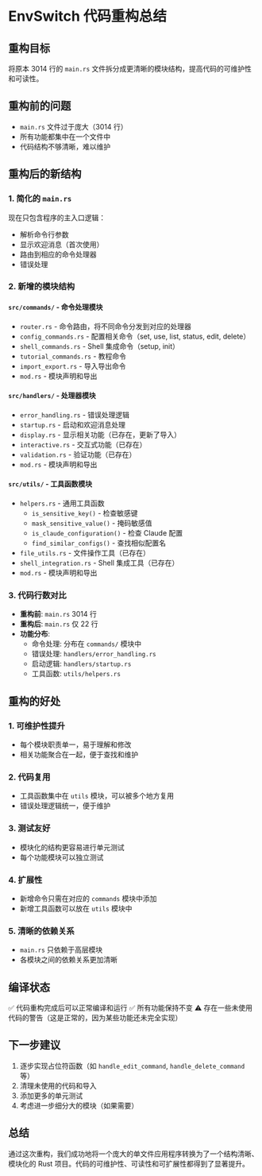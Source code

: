 # EnvSwitch 代码重构总结

## 重构目标
将原本 3014 行的 `main.rs` 文件拆分成更清晰的模块结构，提高代码的可维护性和可读性。

## 重构前的问题
- `main.rs` 文件过于庞大（3014 行）
- 所有功能都集中在一个文件中
- 代码结构不够清晰，难以维护

## 重构后的新结构

### 1. 简化的 `main.rs`
现在只包含程序的主入口逻辑：
- 解析命令行参数
- 显示欢迎消息（首次使用）
- 路由到相应的命令处理器
- 错误处理

### 2. 新增的模块结构

#### `src/commands/` - 命令处理模块
- `router.rs` - 命令路由，将不同命令分发到对应的处理器
- `config_commands.rs` - 配置相关命令（set, use, list, status, edit, delete）
- `shell_commands.rs` - Shell 集成命令（setup, init）
- `tutorial_commands.rs` - 教程命令
- `import_export.rs` - 导入导出命令
- `mod.rs` - 模块声明和导出

#### `src/handlers/` - 处理器模块
- `error_handling.rs` - 错误处理逻辑
- `startup.rs` - 启动和欢迎消息处理
- `display.rs` - 显示相关功能（已存在，更新了导入）
- `interactive.rs` - 交互式功能（已存在）
- `validation.rs` - 验证功能（已存在）
- `mod.rs` - 模块声明和导出

#### `src/utils/` - 工具函数模块
- `helpers.rs` - 通用工具函数
  - `is_sensitive_key()` - 检查敏感键
  - `mask_sensitive_value()` - 掩码敏感值
  - `is_claude_configuration()` - 检查 Claude 配置
  - `find_similar_configs()` - 查找相似配置名
- `file_utils.rs` - 文件操作工具（已存在）
- `shell_integration.rs` - Shell 集成工具（已存在）
- `mod.rs` - 模块声明和导出

### 3. 代码行数对比
- **重构前**: `main.rs` 3014 行
- **重构后**: `main.rs` 仅 22 行
- **功能分布**:
  - 命令处理: 分布在 `commands/` 模块中
  - 错误处理: `handlers/error_handling.rs`
  - 启动逻辑: `handlers/startup.rs`
  - 工具函数: `utils/helpers.rs`

## 重构的好处

### 1. 可维护性提升
- 每个模块职责单一，易于理解和修改
- 相关功能聚合在一起，便于查找和维护

### 2. 代码复用
- 工具函数集中在 `utils` 模块，可以被多个地方复用
- 错误处理逻辑统一，便于维护

### 3. 测试友好
- 模块化的结构更容易进行单元测试
- 每个功能模块可以独立测试

### 4. 扩展性
- 新增命令只需在对应的 `commands` 模块中添加
- 新增工具函数可以放在 `utils` 模块中

### 5. 清晰的依赖关系
- `main.rs` 只依赖于高层模块
- 各模块之间的依赖关系更加清晰

## 编译状态
✅ 代码重构完成后可以正常编译和运行
✅ 所有功能保持不变
⚠️ 存在一些未使用代码的警告（这是正常的，因为某些功能还未完全实现）

## 下一步建议
1. 逐步实现占位符函数（如 `handle_edit_command`, `handle_delete_command` 等）
2. 清理未使用的代码和导入
3. 添加更多的单元测试
4. 考虑进一步细分大的模块（如果需要）

## 总结
通过这次重构，我们成功地将一个庞大的单文件应用程序转换为了一个结构清晰、模块化的 Rust 项目。代码的可维护性、可读性和可扩展性都得到了显著提升。